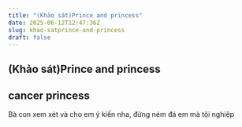 ```yaml
---
title: "(Khảo sát)Prince and princess"
date: 2025-06-12T12:47:36Z
slug: khao-satprince-and-princess
draft: false
---
```


## (Khảo sát)Prince and princess

## cancer princess

Bà con xem xét và cho em ý kiến nha, đừng ném đá em mà tội nghiệp